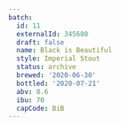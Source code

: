 ```yaml
---
batch:
  id: 11
  externalId: 345680
  draft: false
  name: Black is Beautiful
  style: Imperial Stout
  status: archive
  brewed: '2020-06-30'
  bottled: '2020-07-21'
  abv: 8.6
  ibu: 70
  capCode: BiB
---
```

